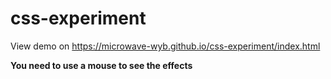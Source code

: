 # css-experiment

View demo on https://microwave-wyb.github.io/css-experiment/index.html

**You need to use a mouse to see the effects**
